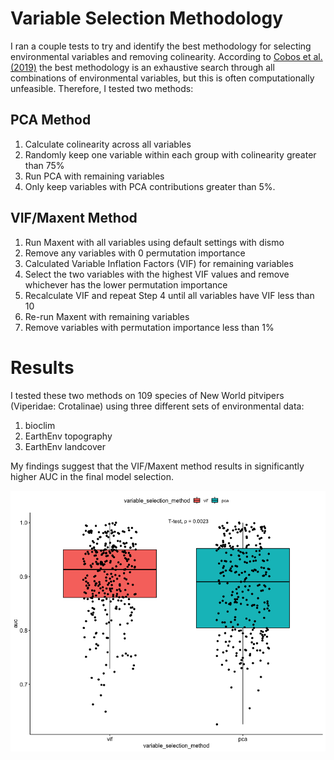 # Variable Selection Methodology

I ran a couple tests to try and identify the best methodology for selecting environmental variables and removing colinearity. According to [Cobos et al. (2019)](https://www.sciencedirect.com/science/article/abs/pii/S1574954119301025) the best methodology is an exhaustive search through all combinations of environmental variables, but this is often computationally unfeasible. Therefore, I tested two methods:

## PCA Method
1. Calculate colinearity across all variables
2. Randomly keep one variable within each group with colinearity greater than 75%
3. Run PCA with remaining variables
4. Only keep variables with PCA contributions greater than 5%.

## VIF/Maxent Method
1. Run Maxent with all variables using default settings with dismo
2. Remove any variables with 0 permutation importance
3. Calculated Variable Inflation Factors (VIF) for remaining variables
4. Select the two variables with the highest VIF values and remove whichever has the lower permutation importance
5. Recalculate VIF and repeat Step 4 until all variables have VIF less than 10
6. Re-run Maxent with remaining variables
7. Remove variables with permutation importance less than 1%

# Results

I tested these two methods on 109 species of New World pitvipers (Viperidae: Crotalinae) using three different sets of environmental data:

1. bioclim
2. EarthEnv topography
3. EarthEnv landcover

My findings suggest that the VIF/Maxent method results in significantly higher AUC in the final model selection. 

![](./PCA_vs_VIF.png)